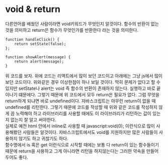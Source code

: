 # void & return

다른언어를 배웠던 사람이라면 void키워드가 무엇인지 알것이다. 함수의 반환이 없는 것을 의미하고 return은 함수가 무엇인가를 반환한다 라는 것을 의미한다.

```
function handleClick() {
    return setState(false);
};

function showAlert(message) {
    return alert(message);
}
```

위 코드를 보자. 위에 코드는 리액트에서 많이 보던 코드이고 아래에는 그냥 js에서 많이보던 코드이다. 위와같은 경우 이상한점이 하나 보일 것이다. 딱히 문제가 없다고 할 수 있지만 setState나 alert는 void 즉 함수의 반환이 존재하지 않는다. 실행하고 바로 끝이나기 떄문에다. 그렇기 때문에 위 코드에서 모두 return은 필요가 없다. 그럼 무엇을 return하게 되냐면 바로 undefined이다. 자바스크립트는 아무런 return이 없을 때 undefined를 리턴한다. 그렇기 때문에 코드를 작성할 때 위와 같은 코드를 작성하지 않게 끔 노력해야 하고 라이브러리를 사용할 때에도 이 라이브러리가 리턴하는 값이 있는지 없는지 잘 알고 써야한다.  
실제로 예전 html 안에서 inline로 사용할 때 javascript:void(0); 이런식으로 많이 사용해봤던 사람들은 알것이다. 자바스크립트에서도 void를 지원하지만 많은 사람들이 사용하지 않기도 하고 귀찮기도 하다.  
함수명에서 is 혹은 get 이런식으로 시작할 때에는 보통 다 return이 있는 함수들이기 때문에 return을 사용하고 그게 아니라면 리턴을 하지않는다는 그러한 약속을 만들어 두어도 좋다.
